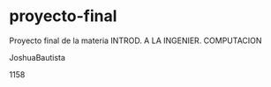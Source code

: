 # proyecto-final
Proyecto final de la materia INTROD. A LA INGENIER. COMPUTACION


JoshuaBautista


1158

